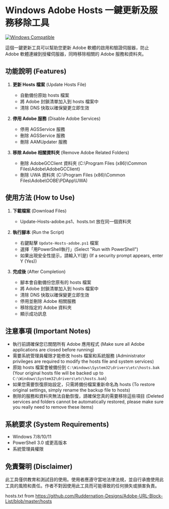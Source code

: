 # Windows Adobe Hosts 一鍵更新及服務移除工具

[![Windows Compatible](https://img.shields.io/badge/Platform-Windows-blue.svg)](https://www.microsoft.com/windows)

這個一鍵更新工具可以幫助您更新 Adobe 軟體的啟用和驗證伺服器，防止 Adobe 軟體連線到授權伺服器，同時移除相關的 Adobe 服務和資料夾。

## 功能說明 (Features)

1. **更新 Hosts 檔案** (Update Hosts File)
   - 自動備份原始 hosts 檔案
   - 將 Adobe 封鎖清單加入到 hosts 檔案中
   - 清除 DNS 快取以確保變更立即生效

2. **停用 Adobe 服務** (Disable Adobe Services)
   - 停用 AGSService 服務
   - 刪除 AGSService 服務
   - 刪除 AAMUpdater 服務

3. **移除 Adobe 相關資料夾** (Remove Adobe Related Folders)
   - 刪除 AdobeGCClient 資料夾 (C:\Program Files (x86)\Common Files\Adobe\AdobeGCClient)
   - 刪除 UWA 資料夾 (C:\Program Files (x86)\Common Files\Adobe\OOBE\PDApp\UWA)

## 使用方法 (How to Use)

1. **下載檔案** (Download Files)
   - Update-Hosts-adobe.ps1、hosts.txt 放在同一個資料夾

2. **執行腳本** (Run the Script)
   - 右鍵點擊 `Update-Hosts-adobe.ps1` 檔案
   - 選擇「用PowerShell執行」(Select "Run with PowerShell")
   - 如果出現安全性提示，請輸入Y(是) (If a security prompt appears, enter Y (Yes))

3. **完成後** (After Completion)
   - 腳本會自動備份您原有的 hosts 檔案
   - 將 Adobe 封鎖清單加入到 hosts 檔案中
   - 清除 DNS 快取以確保變更立即生效
   - 停用並刪除 Adobe 相關服務
   - 移除指定的 Adobe 資料夾
   - 顯示成功訊息

## 注意事項 (Important Notes)

- 執行前請確保您已關閉所有 Adobe 應用程式 (Make sure all Adobe applications are closed before running)
- 需要系統管理員權限才能修改 hosts 檔案和系統服務 (Administrator privileges are required to modify the hosts file and system services)
- 原始 hosts 檔案會被備份到 `C:\Windows\System32\drivers\etc\hosts.bak` (Your original hosts file will be backed up to `C:\Windows\System32\drivers\etc\hosts.bak`)
- 如果您需要恢復原始設定，只需將備份檔案重新命名為 hosts (To restore original settings, simply rename the backup file to hosts)
- 刪除的服務和資料夾無法自動恢復，請確保您真的需要移除這些項目 (Deleted services and folders cannot be automatically restored, please make sure you really need to remove these items)

## 系統要求 (System Requirements)

- Windows 7/8/10/11
- PowerShell 3.0 或更高版本
- 系統管理員權限

## 免責聲明 (Disclaimer)

此工具僅供教育和測試目的使用。使用者應遵守當地法律法規，並自行承擔使用此工具的風險和責任。作者不對因使用此工具而可能導致的任何損失或損害負責。

hosts.txt from
https://github.com/Ruddernation-Designs/Adobe-URL-Block-List/blob/master/hosts
